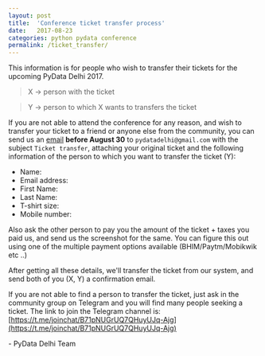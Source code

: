 ```yaml
---
layout: post
title:  'Conference ticket transfer process'
date:   2017-08-23
categories: python pydata conference
permalink: /ticket_transfer/
---
```


This information is for people who wish to transfer their tickets for the upcoming PyData Delhi 2017.

> X -> person with the ticket

> Y -> person to which X wants to transfers the ticket

If you are not able to attend the conference for any reason, and wish to transfer your ticket to a friend or anyone else from the community, you can send us an [email](mailto:pydatadelhi@gmail.com) **before August 30** to `pydatadelhi@gmail.com` with the subject `Ticket transfer`, attaching your original ticket and the following information of the person to which you want to transfer the ticket (Y):

- Name:
- Email address:
- First Name:
- Last Name:
- T-shirt size:
- Mobile number:

Also ask the other person to pay you the amount of the ticket + taxes you paid us, and send us the screenshot for the same. You can figure this out using one of the multiple payment options available (BHIM/Paytm/Mobikwik etc ..)

After getting all these details, we'll transfer the ticket from our system, and send both of you (X, Y) a confirmation email.

If you are not able to find a person to transfer the ticket, just ask in the community group on Telegram and you will find many people seeking a ticket.
The link to join the Telegram channel is: [https://t.me/joinchat/B71pNUGrUQ7QHuyUJq-Ajg](https://t.me/joinchat/B71pNUGrUQ7QHuyUJq-Ajg)

\- PyData Delhi Team
